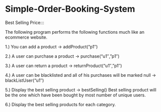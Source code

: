 # Simple-Order-Booking-System

Best Selling Price:::

The following program performs the following functions much like an ecommerce website.

1.) You can add a product -> addProduct(“p1″) 

2.) A user can purchase a product -> purchase(“u1″,”p1″) 

3.) A user can return a product -> returnProduct(“u1″,”p1″) 

4.) A user can be blacklisted and all of his purchases will be marked null -> blackListUser(“u1″) 

5.) Display the best selling product -> bestSelling() Best selling product will be the one which have been bought by most number of unique users.  

6.) Display the best selling products for each category.
